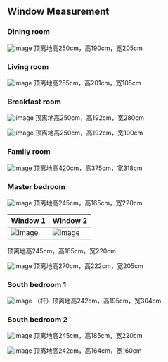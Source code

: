 ## Window Measurement

### Dining room

![image](./dining-room.jpg)
顶离地高250cm，高190cm，宽205cm

### Living room

![image](./living-room.jpg)
顶离地高255cm，高201cm，宽105cm

### Breakfast room

![iimage](./breakfast-room1.jpg)
顶离地高250cm，高192cm，宽280cm

![iimage](./breakfast-room2.jpg)
顶离地高250cm，高192cm，宽100cm

### Family room

![image](./family-room.jpg)
顶离地高420cm，高375cm，宽318cm

### Master bedroom

![image](./master-bedroom1.jpg)
顶离地高245cm，高165cm，宽220cm

| Window 1 | Window 2 |
| --- | --- |
| ![image](./master-bedroom2.jpg) | ![image](./master-bedroom3.jpg) |
顶离地高245cm，高165cm，宽220cm

![image](./master-bedroom4.jpg)
顶离地高270cm，高222cm，宽205cm

### South bedroom 1

![image](./first-south-bedroom.jpg)
（杆）顶离地高242cm，高195cm，宽304cm

### South bedroom 2

![image](./second-south-bedroom1.jpg)
顶离地高245cm，高185cm，宽220cm

![image](./second-south-bedroom2.jpg)
顶离地高242cm，高164cm，宽160cm


